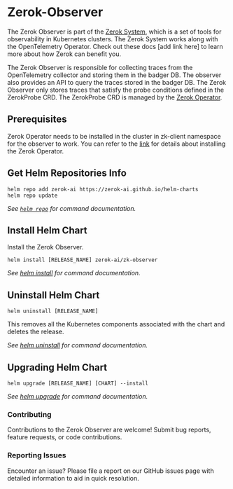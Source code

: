 # Zerok-Observer
The Zerok Observer is part of the [Zerok System](https://zerok-ai.github.io/helm-charts/), which is a set of tools for observability in Kubernetes clusters. The Zerok System works along with the OpenTelemetry Operator. Check out these docs [add link here] to learn more about how Zerok can benefit you.

The Zerok Observer is responsible for collecting traces from the OpenTelemetry collector and storing them in the badger DB. The observer also provides an API to query the traces stored in the badger DB. The Zerok Observer only stores traces that satisfy the probe conditions defined in the ZerokProbe CRD. The ZerokProbe CRD is managed by the [Zerok Operator](https://github.com/zerok-ai/zk-operator). 

## Prerequisites
Zerok Operator needs to be installed in the cluster in zk-client namespace for the observer to work. You can refer to the [link](https://github.com/zerok-ai/zk-operator) for details about installing the Zerok Operator.

## Get Helm Repositories Info

```console
helm repo add zerok-ai https://zerok-ai.github.io/helm-charts
helm repo update
```

_See [`helm repo`](https://helm.sh/docs/helm/helm_repo/) for command documentation._

## Install Helm Chart

Install the Zerok Observer.
```console
helm install [RELEASE_NAME] zerok-ai/zk-observer
```

_See [helm install](https://helm.sh/docs/helm/helm_install/) for command documentation._

## Uninstall Helm Chart

```console
helm uninstall [RELEASE_NAME]
```

This removes all the Kubernetes components associated with the chart and deletes the release.

_See [helm uninstall](https://helm.sh/docs/helm/helm_uninstall/) for command documentation._

## Upgrading Helm Chart

```console
helm upgrade [RELEASE_NAME] [CHART] --install
```

_See [helm upgrade](https://helm.sh/docs/helm/helm_upgrade/) for command documentation._

### Contributing
Contributions to the Zerok Observer are welcome! Submit bug reports, feature requests, or code contributions.

### Reporting Issues
Encounter an issue? Please file a report on our GitHub issues page with detailed information to aid in quick resolution.